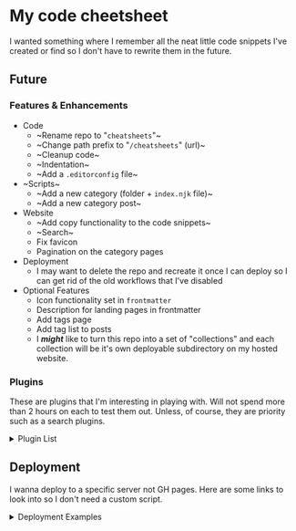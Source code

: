 # My code cheetsheet
I wanted something where I remember all the neat little code snippets I've created or find so I don't have to rewrite them in the future.

## Future
### Features & Enhancements
- Code
  - ~Rename repo to "`cheatsheets`"~
  - ~Change path prefix to "`/cheatsheets`" (url)~
  - ~Cleanup code~
  - ~Indentation~
  - ~Add a `.editorconfig` file~
- ~Scripts~
  - ~Add a new category (folder + `index.njk` file)~
  - ~Add a new category post~
- Website
  - ~Add copy functionality to the code snippets~
  - ~Search~
  - Fix favicon
  - Pagination on the category pages
- Deployment
  - I may want to delete the repo and recreate it once I can deploy so I can get rid of the old workflows that I've disabled
- Optional Features
  - Icon functionality set in `frontmatter`
  - Description for landing pages in frontmatter
  - Add tags page
  - Add tag list to posts
  - I ***might*** like to turn this repo into a set of "collections" and each collection will be it's own deployable subdirectory on my hosted website.

### Plugins
These are plugins that I'm interesting in playing with. Will not spend more than 2 hours on each to test them out. Unless, of course, they are priority such as a search plugins.

<details>
  <summary>Plugin List</summary>
  <ul>
    <li>Plugin Repositories</li>
    <ul>
      <li>https://www.11ty.dev/docs/plugins/</li>
      <li>https://plug11ty.com/</li>            
    </ul>
    <li>https://www.roboleary.net/2022/01/13/copy-code-to-clipboard-blog.html</li>
    <li>https://www.npmjs.com/package/eleventy-plugin-edit-on-github</li>
    <li>https://github.com/christopherpickering/eleventy-plugin-edit-on-github</li>
    <li>https://github.com/bnoctis/eleventy-multisite</li>
    <li>https://github.com/AleksandrHovhannisyan/eleventy-plugin-code-demo</li>
    <li>https://github.com/johanbrook/eleventy-plugin-reading-time</li>
    <li>https://www.npmjs.com/package/eleventy-plugin-nesting-toc</li>
    <li>https://www.npmjs.com/package/eleventy-plugin-plantuml</li>
    <li>https://www.npmjs.com/package/@factorial/eleventy-plugin-fstack</li>
    <li>https://www.npmjs.com/package/eleventy-plugin-toc</li>
    <li>https://www.npmjs.com/package/eleventy-plugin-mtos</li>
    <li>https://www.npmjs.com/package/eleventy-plugin-reader-bar</li>
    <li>https://www.npmjs.com/package/eleventy-plugin-embed-everything</li>
    <li>https://www.npmjs.com/package/@inframanufaktur/eleventy-plugin-clean-urls</li>
    <li>https://www.npmjs.com/package/eleventy-plugin-markdown-shortcode</li>
    <li>https://www.npmjs.com/package/eleventy-plugin-emoji</li>
    <li>https://www.npmjs.com/package/eleventy-plugin-footnotes</li>
    <li>https://www.npmjs.com/package/eleventy-plugin-broken-links</li>
    <li>https://www.npmjs.com/package/@code-blocks/eleventy-plugin</li>
    <li>https://www.npmjs.com/package/eleventy-favicon</li>
    <li>https://www.npmjs.com/package/eleventy-plugin-backlinks</li>
    <li>https://www.npmjs.com/package/@orchidjs/eleventy-plugin-ids</li>
    <li>https://www.npmjs.com/package/eleventy-plugin-unified</li>
    <li>https://www.npmjs.com/package/eleventy-plugin-heroicons</li>
    <li>https://www.npmjs.com/package/eleventy-plugin-page-assets</li>
    <li>https://www.npmjs.com/package/eleventy-plugin-unfurl</li>
    <li>https://pagefind.app/</li>
    <li>https://rknight.me/using-pagefind-with-eleventy-for-search/</li>
    <li>https://github.com/rknightuk/eleventy-pagefind-demo/</li>
    <li>https://github.com/KittyGiraudel/eleventy-plugin-footnotes</li>
    <li>https://www.alpower.com/tutorials/configuring-footnotes-with-eleventy/</li>
  </ul>
</details>

## Deployment
I wanna deploy to a specific server not GH pages. Here are some links to look into so I don't need a custom script.

<details>
  <summary>Deployment Examples</summary>
  <ul>
  <li>https://gist.github.com/nichtich/5290675</li>
  <li>https://docs.github.com/en/actions/deployment/about-deployments/deploying-with-github-actions</li>
  <li>https://github.com/actions/starter-workflows/blob/main/deployments/google.yml</li>
  <li>https://github.com/marketplace/actions/scp-deploy-action</li>
  <li>https://github.com/marketplace/actions/ssh-scp-deploy</li>
  <li>https://github.com/appleboy/scp-action</li>
  <li>https://stackoverflow.com/questions/60253093/how-do-i-scp-repo-files-using-github-actions</li>
  <li>https://github.com/CloudCannon/bookshop</li>
  </ul>
</details>

